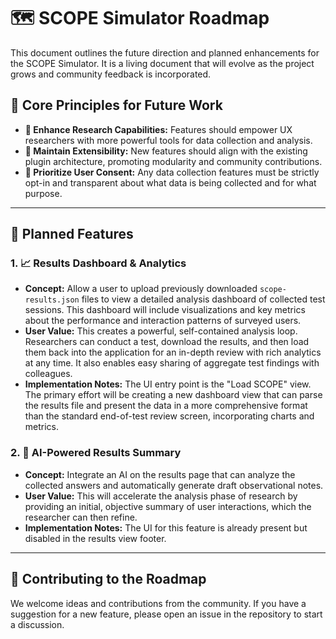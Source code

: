 # 🗺️ SCOPE Simulator Roadmap

This document outlines the future direction and planned enhancements for the SCOPE Simulator. It is a living document that will evolve as the project grows and community feedback is incorporated.

## 🎯 Core Principles for Future Work
* **🔬 Enhance Research Capabilities:** Features should empower UX researchers with more powerful tools for data collection and analysis.
* **🧩 Maintain Extensibility:** New features should align with the existing plugin architecture, promoting modularity and community contributions.
* **🤝 Prioritize User Consent:** Any data collection features must be strictly opt-in and transparent about what data is being collected and for what purpose.

---

## 🚀 Planned Features

### 1. 📈 Results Dashboard & Analytics
* **Concept:** Allow a user to upload previously downloaded `scope-results.json` files to view a detailed analysis dashboard of collected test sessions. This dashboard will include visualizations and key metrics about the performance and interaction patterns of surveyed users.
* **User Value:** This creates a powerful, self-contained analysis loop. Researchers can conduct a test, download the results, and then load them back into the application for an in-depth review with rich analytics at any time. It also enables easy sharing of aggregate test findings with colleagues.
* **Implementation Notes:** The UI entry point is the "Load SCOPE" view. The primary effort will be creating a new dashboard view that can parse the results file and present the data in a more comprehensive format than the standard end-of-test review screen, incorporating charts and metrics.

### 2. 🤖 AI-Powered Results Summary
* **Concept:** Integrate an AI on the results page that can analyze the collected answers and automatically generate draft observational notes.
* **User Value:** This will accelerate the analysis phase of research by providing an initial, objective summary of user interactions, which the researcher can then refine.
* **Implementation Notes:** The UI for this feature is already present but disabled in the results view footer.

---

## 🙌 Contributing to the Roadmap
We welcome ideas and contributions from the community. If you have a suggestion for a new feature, please open an issue in the repository to start a discussion.
